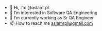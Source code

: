- 👋 Hi, I’m @aslamrpl
- 👀 I’m interested in Software QA Engineering
- 🌱 I’m currently working as Sr QA Engineer
- 📫 How to reach me aslamrpl@gmail.com

<!---
aslamrpl/aslamrpl is a ✨ special ✨ repository because its `README.md` (this file) appears on your GitHub profile.
You can click the Preview link to take a look at your changes.
--->
